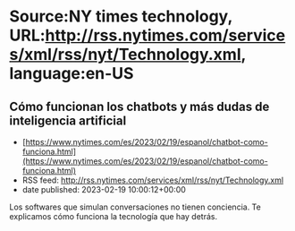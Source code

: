 # Source:NY times technology, URL:http://rss.nytimes.com/services/xml/rss/nyt/Technology.xml, language:en-US

## Cómo funcionan los chatbots y más dudas de inteligencia artificial
 - [https://www.nytimes.com/es/2023/02/19/espanol/chatbot-como-funciona.html](https://www.nytimes.com/es/2023/02/19/espanol/chatbot-como-funciona.html)
 - RSS feed: http://rss.nytimes.com/services/xml/rss/nyt/Technology.xml
 - date published: 2023-02-19 10:00:12+00:00

Los softwares que simulan conversaciones no tienen conciencia. Te explicamos cómo funciona la tecnología que hay detrás.

